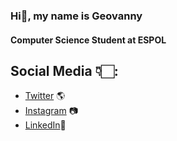 ### Hi👋, my name is Geovanny
#### Computer Science Student at ESPOL


## Social Media 👇🏻:
- [Twitter](https://twitter.com/iGeovanny_RL) 🌎
- [Instagram](https://www.instagram.com/igeovanny.rl/) 📷
- [LinkedIn](https://www.linkedin.com/in/geovannyrojas/)📩
